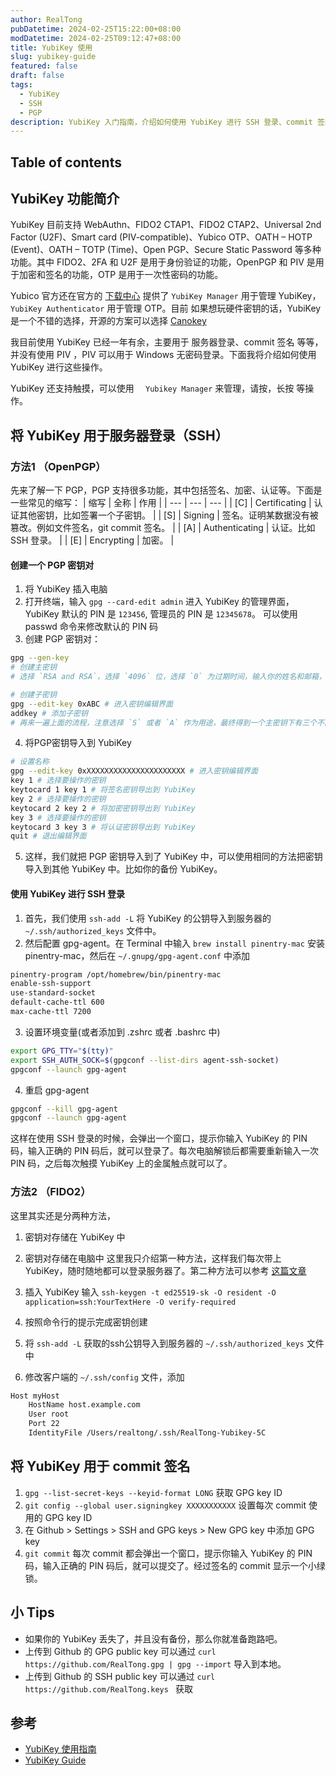 ```yaml
---
author: RealTong
pubDatetime: 2024-02-25T15:22:00+08:00
modDatetime: 2024-02-25T09:12:47+08:00
title: YubiKey 使用
slug: yubikey-guide
featured: false
draft: false
tags:
  - YubiKey
  - SSH
  - PGP
description: YubiKey 入门指南，介绍如何使用 YubiKey 进行 SSH 登录、commit 签名等操作。
---
```


## Table of contents

## YubiKey 功能简介

YubiKey 目前支持 WebAuthn、FIDO2 CTAP1、FIDO2 CTAP2、Universal 2nd Factor (U2F)、Smart card (PIV-compatible)、Yubico OTP、OATH – HOTP (Event)、OATH – TOTP (Time)、Open PGP、Secure Static Password 等多种功能。其中 FIDO2、2FA 和 U2F 是用于身份验证的功能，OpenPGP 和 PIV 是用于加密和签名的功能，OTP 是用于一次性密码的功能。

Yubico 官方还在官方的 [下载中心](https://www.yubico.com/support/download/) 提供了 `YubiKey Manager` 用于管理 YubiKey，`YubiKey Authenticator` 用于管理 OTP。目前 如果想玩硬件密钥的话，YubiKey 是一个不错的选择，开源的方案可以选择 [Canokey](https://www.canokeys.org/)

我目前使用 YubiKey 已经一年有余，主要用于 服务器登录、commit 签名 等等，并没有使用 PIV ，PIV 可以用于 Windows 无密码登录。下面我将介绍如何使用 YubiKey 进行这些操作。

YubiKey 还支持触摸，可以使用 `  Yubikey Manager` 来管理，请按，长按 等操作。

## 将 YubiKey 用于服务器登录（SSH）

### 方法1 （OpenPGP）

先来了解一下 PGP，PGP 支持很多功能，其中包括签名、加密、认证等。下面是一些常见的缩写：
| 缩写 | 全称 | 作用 |
| --- | --- | --- |
| [C] | Certificating | 认证其他密钥，比如签署一个子密钥。 |
| [S] | Signing | 签名。证明某数据没有被篡改。例如文件签名，git commit 签名。 |
| [A] | Authenticating | 认证。比如 SSH 登录。 |
| [E] | Encrypting | 加密。 |

#### 创建一个 PGP 密钥对

1. 将 YubiKey 插入电脑
2. 打开终端，输入 `gpg --card-edit admin` 进入 YubiKey 的管理界面，YubiKey 默认的 PIN 是 `123456`, 管理员的 PIN 是 `12345678`。
   可以使用 passwd 命令来修改默认的 PIN 码
3. 创建 PGP 密钥对：

```bash
gpg --gen-key
# 创建主密钥
# 选择 `RSA and RSA`，选择 `4096` 位，选择 `0` 为过期时间，输入你的姓名和邮箱，输入密码，完成密钥对的创建。

# 创建子密钥
gpg --edit-key 0xABC # 进入密钥编辑界面
addkey # 添加子密钥
# 再来一遍上面的流程，注意选择 `S` 或者 `A` 作为用途，最终得到一个主密钥下有三个不同功能的子密钥。
```

4. 将PGP密钥导入到 YubiKey

```bash
# 设置名称
gpg --edit-key 0xXXXXXXXXXXXXXXXXXXXXXX # 进入密钥编辑界面
key 1 # 选择要操作的密钥
keytocard 1 key 1 # 将签名密钥导出到 YubiKey
key 2 # 选择要操作的密钥
keytocard 2 key 2 # 将加密密钥导出到 YubiKey
key 3 # 选择要操作的密钥
keytocard 3 key 3 # 将认证密钥导出到 YubiKey
quit # 退出编辑界面
```

5. 这样，我们就把 PGP 密钥导入到了 YubiKey 中，可以使用相同的方法把密钥导入到其他 YubiKey 中。比如你的备份 YubiKey。

#### 使用 YubiKey 进行 SSH 登录

1. 首先，我们使用 `ssh-add -L` 将 YubiKey 的公钥导入到服务器的 `~/.ssh/authorized_keys` 文件中。
2. 然后配置 gpg-agent。在 Terminal 中输入 `brew install pinentry-mac` 安装 pinentry-mac，然后在 `~/.gnupg/gpg-agent.conf` 中添加

```bash
pinentry-program /opt/homebrew/bin/pinentry-mac
enable-ssh-support
use-standard-socket
default-cache-ttl 600
max-cache-ttl 7200
```

3. 设置环境变量(或者添加到 .zshrc 或者 .bashrc 中)

```bash
export GPG_TTY="$(tty)"
export SSH_AUTH_SOCK=$(gpgconf --list-dirs agent-ssh-socket)
gpgconf --launch gpg-agent
```

4. 重启 gpg-agent

```bash
gpgconf --kill gpg-agent
gpgconf --launch gpg-agent
```

这样在使用 SSH 登录的时候，会弹出一个窗口，提示你输入 YubiKey 的 PIN 码，输入正确的 PIN 码后，就可以登录了。每次电脑解锁后都需要重新输入一次 PIN 码，之后每次触摸 YubiKey 上的金属触点就可以了。

### 方法2 （FIDO2）

这里其实还是分两种方法，

1. 密钥对存储在 YubiKey 中
2. 密钥对存储在电脑中
   这里我只介绍第一种方法，这样我们每次带上 YubiKey，随时随地都可以登录服务器了。第二种方法可以参考 [这篇文章](https://developers.yubico.com/SSH/Securing_SSH_with_FIDO2.html)

3. 插入 YubiKey 输入 `ssh-keygen -t ed25519-sk -O resident -O application=ssh:YourTextHere -O verify-required`
4. 按照命令行的提示完成密钥创建
5. 将 `ssh-add -L` 获取的ssh公钥导入到服务器的 `~/.ssh/authorized_keys` 文件中
6. 修改客户端的 `~/.ssh/config` 文件，添加

```bash
Host myHost
    HostName host.example.com
    User root
    Port 22
    IdentityFile /Users/realtong/.ssh/RealTong-Yubikey-5C
```

## 将 YubiKey 用于 commit 签名

1. `gpg --list-secret-keys --keyid-format LONG` 获取 GPG key ID
2. `git config --global user.signingkey XXXXXXXXXXX` 设置每次 commit 使用的 GPG key ID
3. 在 Github > Settings > SSH and GPG keys > New GPG key 中添加 GPG key
4. `git commit` 每次 commit 都会弹出一个窗口，提示你输入 YubiKey 的 PIN 码，输入正确的 PIN 码后，就可以提交了。经过签名的 commit 显示一个小绿锁。

## 小 Tips

- 如果你的 YubiKey 丢失了，并且没有备份，那么你就准备跑路吧。
- 上传到 Github 的 GPG public key 可以通过 `curl https://github.com/RealTong.gpg | gpg --import` 导入到本地。
- 上传到 Github 的 SSH public key 可以通过 `curl https://github.com/RealTong.keys ` 获取

## 参考

- [YubiKey 使用指南](https://developers.yubico.com/PIV/Guides/Securing_SSH_with_OpenPGP_or_PIV.html)
- [YubiKey Guide](https://github.com/drduh/YubiKey-Guide)
